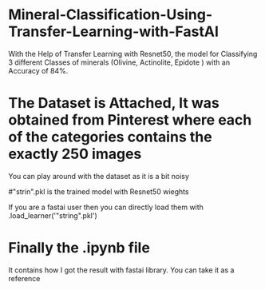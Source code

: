 # Mineral-Classification-Using-Transfer-Learning-with-FastAI

With the Help of Transfer Learning with Resnet50, the model for Classifying 3 different Classes of minerals (Olivine, Actinolite, Epidote ) with an Accuracy of 84%.
# The Dataset is Attached, It was obtained from Pinterest where each of the categories contains the exactly 250 images
You can play around with the dataset as it is a bit noisy

#"strin".pkl is the trained model with Resnet50 wieghts

If you are a fastai user then you can directly load them with .load_learner('"string".pkl')

# Finally the .ipynb file

It contains how I got the result with fastai library. You can take it as a reference
